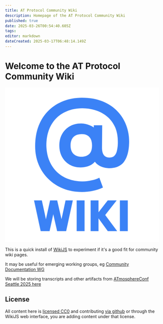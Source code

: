 ```yaml
---
title: AT Protocol Community Wiki
description: Homepage of the AT Protocol Community Wiki
published: true
date: 2025-03-26T00:54:40.605Z
tags: 
editor: markdown
dateCreated: 2025-03-17T06:48:14.149Z
---
```


# Welcome to the AT Protocol Community Wiki

![@wiki logo](/assets/atwiki512.png)

This is a quick install of [WikiJS](/wikijs) to experiment if it's a good fit for community wiki pages.

It may be useful for emerging working groups, eg [Community Documentation WG](/working-groups/community-documentation/)

We will be storing transcripts and other artifacts from [ATmosphereConf Seattle 2025 here](/atmosphereconf/seattle2025/)

## License

All content here is [licensed CC0](https://github.com/ATProtocol-Community/atprotocommunitywiki?tab=CC0-1.0-1-ov-file#readme) and contributing [via github](https://github.com/ATProtocol-Community/atprotocommunitywiki) or through the WikiJS web interface, you are adding content under that license.